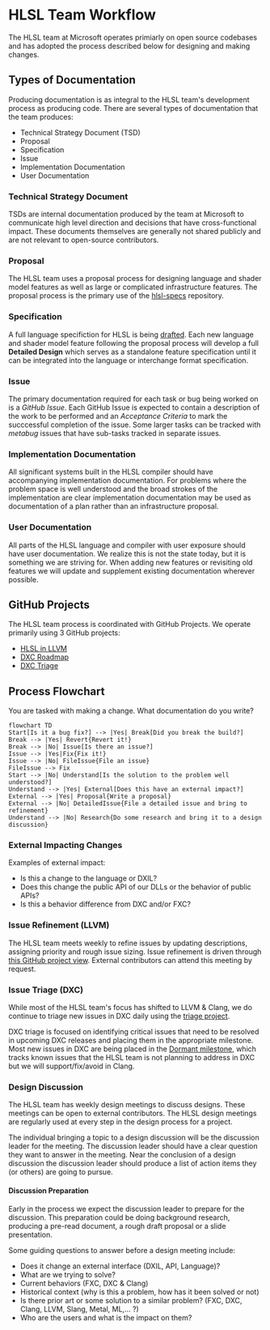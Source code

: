 # HLSL Team Workflow

The HLSL team at Microsoft operates primiarly on open source codebases and has adopted the process described below for designing and making changes.

## Types of Documentation

Producing documentation is as integral to the HLSL team's development process as producing code. There are several types of documentation that the team produces:

* Technical Strategy Document (TSD)
* Proposal
* Specification
* Issue
* Implementation Documentation
* User Documentation

### Technical Strategy Document

TSDs are internal documentation produced by the team at Microsoft to communicate high level direction and decisions that have cross-functional impact. These documents themselves are generally not shared publicly and are not relevant to open-source contributors.

### Proposal

The HLSL team uses a proposal process for designing language and shader model features as well as large or complicated infrastructure features. The proposal process is the primary use of the [hlsl-specs](https://github.com/microsoft/hlsl-specs) repository.

### Specification

A full language specifiction for HLSL is being [drafted](https://github.com/microsoft/hlsl-specs/tree/main/specs/language). Each new language and shader model feature following the proposal process will develop a full **Detailed Design** which serves as a standalone feature specification until it can be integrated into the language or interchange format specification.

### Issue

The primary documentation required for each task or bug being worked on is a _GitHub Issue_. Each GitHub Issue is expected to contain a description of the work to be performed and an _Acceptance Criteria_ to mark the succcessful completion of the issue. Some larger tasks can be tracked with _metabug_ issues that have sub-tasks tracked in separate issues.

### Implementation Documentation

All significant systems built in the HLSL compiler should have accompanying implementation documentation. For problems where the problem space is well understood and the broad strokes of the implementation are clear implementation documentation may be used as documentation of a plan rather than an infrastructure proposal.

### User Documentation

All parts of the HLSL language and compiler with user exposure should have user documentation. We realize this is not the state today, but it is something we are striving for. When adding new features or revisiting old features we will update and supplement existing documentation wherever possible.

## GitHub Projects

The HLSL team process is coordinated with GitHub Projects. We operate primarily using 3 GitHub projects:
* [HLSL in LLVM](https://github.com/orgs/llvm/projects/4/views/3)
* [DXC Roadmap](https://github.com/orgs/microsoft/projects/884)
* [DXC Triage](https://github.com/orgs/microsoft/projects/891)

## Process Flowchart

You are tasked with making a change. What documentation do you write?

```mermaid
flowchart TD
Start[Is it a bug fix?] --> |Yes| Break[Did you break the build?]
Break --> |Yes| Revert{Revert it!}
Break --> |No| Issue[Is there an issue?]
Issue --> |Yes|Fix{Fix it!}
Issue --> |No| FileIssue{File an issue}
FileIssue --> Fix
Start --> |No| Understand[Is the solution to the problem well understood?]
Understand --> |Yes| External[Does this have an external impact?]
External --> |Yes| Proposal{Write a proposal}
External --> |No| DetailedIssue{File a detailed issue and bring to refinement}
Understand --> |No| Research{Do some research and bring it to a design discussion}
```

### External Impacting Changes

Examples of external impact:
* Is this a change to the language or DXIL?
* Does this change the public API of our DLLs or the behavior of public APIs?
* Is this a behavior difference from DXC and/or FXC?

### Issue Refinement (LLVM)

The HLSL team meets weekly to refine issues by updating descriptions, assigning priority and rough issue sizing. Issue refinement is driven through [this GitHub project view](https://github.com/orgs/llvm/projects/4/views/13). External contributors can attend this meeting by request.

### Issue Triage (DXC)

While most of the HLSL team's focus has shifted to LLVM & Clang, we do continue to triage new issues in DXC daily using the [triage project](https://github.com/orgs/microsoft/projects/891/views/1).

DXC triage is focused on identifying critical issues that need to be resolved in upcoming DXC releases and placing them in the appropriate milestone. Most new issues in DXC are being placed in the [Dormant milestone](https://github.com/microsoft/DirectXShaderCompiler/milestone/11), which tracks known issues that the HLSL team is not planning to address in DXC but we will support/fix/avoid in Clang.

### Design Discussion

The HLSL team has weekly design meetings to discuss designs. These meetings can be open to external contributors. The HLSL design meetings are regularly used at every step in the design process for a project.

The individual bringing a topic to a design discussion will be the discussion leader for the meeting. The discussion leader should have a clear question they want to answer in the meeting. Near the conclusion of a design discussion the discussion leader should produce a list of action items they (or others) are going to pursue.

#### Discussion Preparation

Early in the process we expect the discussion leader to prepare for the discussion. This preparation could be doing background research, producing a pre-read document, a rough draft proposal or a slide presentation.

Some guiding questions to answer before a design meeting include:
* Does it change an external interface (DXIL, API, Language)?
* What are we trying to solve?
* Current behaviors (FXC, DXC & Clang)
* Historical context (why is this a problem, how has it been solved or not)
* Is there prior art or some solution to a similar problem? (FXC, DXC, Clang, LLVM, Slang, Metal, ML,... ?)
* Who are the users and what is the impact on them?

